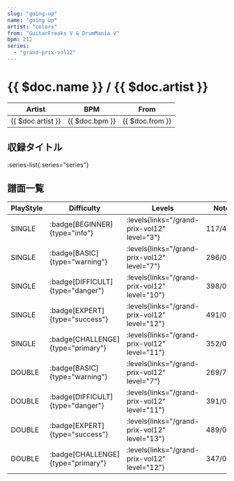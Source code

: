```yaml
---
slug: "going-up"
name: "going up"
artist: "colors"
from: "GuitarFreaks V & DrumMania V"
bpm: 212
series:
  - "grand-prix-vol12"
---
```


# {{ $doc.name }} / {{ $doc.artist }}

|Artist|BPM|From|
|------|---|----|
|{{ $doc.artist }}|{{ $doc.bpm }}|{{ $doc.from }}|

## 収録タイトル

:series-list{:series="series"}

## 譜面一覧

|PlayStyle|Difficulty|Levels|Notes|Movie|
|---------|----------|------|-----|-----|
|SINGLE| :badge[BEGINNER]{type="info"}| :levels{links="/grand-prix-vol12" level="3"}|117/4||
|SINGLE| :badge[BASIC]{type="warning"}| :levels{links="/grand-prix-vol12" level="7"}|296/0||
|SINGLE| :badge[DIFFICULT]{type="danger"}| :levels{links="/grand-prix-vol12" level="10"}|398/0||
|SINGLE| :badge[EXPERT]{type="success"}| :levels{links="/grand-prix-vol12" level="12"}|491/0||
|SINGLE| :badge[CHALLENGE]{type="primary"}| :levels{links="/grand-prix-vol12" level="11"}|352/0(46)||
|DOUBLE| :badge[BASIC]{type="warning"}| :levels{links="/grand-prix-vol12" level="7"}|269/7||
|DOUBLE| :badge[DIFFICULT]{type="danger"}| :levels{links="/grand-prix-vol12" level="11"}|391/0||
|DOUBLE| :badge[EXPERT]{type="success"}| :levels{links="/grand-prix-vol12" level="13"}|489/0||
|DOUBLE| :badge[CHALLENGE]{type="primary"}| :levels{links="/grand-prix-vol12" level="12"}|347/0(43)||
